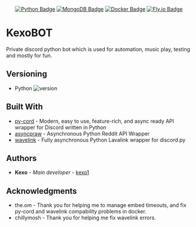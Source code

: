 <div align = center>

[![Python Badge]][Python]
[![MongoDB Badge]][MongoDB]
[![Docker Badge]][Docker]
[![Fly.io Badge]][Fly.io]

<div align = left>

# KexoBOT

Private discord python bot which is used for automation, music play, testing and mostly for fun.

## Versioning
* Python ![version](https://img.shields.io/badge/version-3.11.4-blue)

## Built With

* [py-cord](https://docs.pycord.dev/en/stable/) - Modern, easy to use, feature-rich, and async ready API wrapper for Discord written in Python
* [asyncpraw](https://asyncpraw.readthedocs.io/en/stable/) - Asynchronous Python Reddit API Wrapper
* [wavelink](https://wavelink.dev/en/latest/) - Fully asynchronous Python Lavalink wrapper for discord.py

## Authors

* **Kexo** - *Main developer* - [kexo1](https://github.com/kexo1)

## Acknowledgments

* the.om - Thank you for helping me to manage embed timeouts, and fix py-cord and wavelink compability problems in docker.
* chillymosh - Thank you for helping me fix wavelink errors.


[Python Badge]: https://img.shields.io/badge/python-3670A0?style=for-the-badge&logo=python&logoColor=ffdd54
[Python]: https://www.python.org/

[MongoDB Badge]: https://img.shields.io/badge/MongoDB-%234ea94b.svg?style=for-the-badge&logo=mongodb&logoColor=white
[MongoDB]: https://www.mongodb.com/

[Fly.io Badge]: https://img.shields.io/badge/Fly.io-purple?style=for-the-badge&logo=CLion
[Fly.io]: https://fly.io/

[Docker Badge]: https://img.shields.io/badge/docker-%230db7ed.svg?style=for-the-badge&logo=docker&logoColor=white
[Docker]: https://www.docker.com/